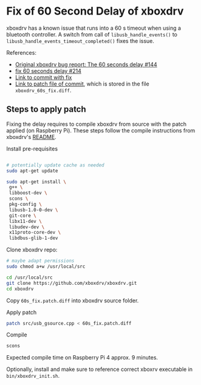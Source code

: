# Fix of 60 Second Delay of xboxdrv

xboxdrv has a known issue that runs into a 60 s timeout when using a bluetooth controller. A switch from call of `libusb_handle_events()` to `libusb_handle_events_timeout_completed()` fixes the issue.

References:
 - [Original xboxdrv bug report: The 60 seconds delay #144](https://github.com/xboxdrv/xboxdrv/issues/144)
 - [fix 60 seconds delay #214](https://github.com/xboxdrv/xboxdrv/pull/214)
 - [Link to commit with fix](https://github.com/xboxdrv/xboxdrv/pull/214/commits/7326421eeaadbc2aeb3828628c2e65bb7be323a9)
 - [Link to patch file of commit](https://github.com/xboxdrv/xboxdrv/commit/7326421eeaadbc2aeb3828628c2e65bb7be323a9.patch), which is stored in the file `xboxdrv_60s_fix.diff`.



## Steps to apply patch

Fixing the delay requires to compile xboxdrv from source with the patch applied (on Raspberry Pi).
These steps follow the compile instructions from xboxdrv's [README](https://github.com/xboxdrv/xboxdrv).


Install pre-requisites
```bash

# potentially update cache as needed
sudo apt-get update

sudo apt-get install \
 g++ \
 libboost-dev \
 scons \
 pkg-config \
 libusb-1.0-0-dev \
 git-core \
 libx11-dev \
 libudev-dev \
 x11proto-core-dev \
 libdbus-glib-1-dev
```

Clone xboxdrv repo:
```bash
# maybe adapt permissions
sudo chmod a+w /usr/local/src

cd /usr/local/src
git clone https://github.com/xboxdrv/xboxdrv.git
cd xboxdrv
```

Copy `60s_fix.patch.diff` into xboxdrv source folder.

Apply patch
```bash
patch src/usb_gsource.cpp < 60s_fix.patch.diff
```

Compile

```bash
scons
```

Expected compile time on Raspberry Pi 4 approx. 9 minutes.

Optionally, install and make sure to reference correct xboxrv executable in `bin/xboxdrv_init.sh`.